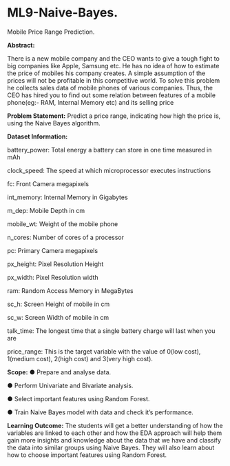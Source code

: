# ML9-Naive-Bayes.
Mobile Price Range Prediction.


**Abstract:**
  
There is a new mobile company and the CEO wants to give a tough fight to big companies like Apple, Samsung etc. He has no idea of how to estimate the price of
mobiles his company creates. A simple assumption of the prices will not be profitable in this competitive world. To solve this problem he collects sales data of mobile phones of various companies. Thus, the CEO has hired you to find out some relation between features of a mobile phone(eg:- RAM, Internal Memory etc) and its selling price


**Problem Statement:**
Predict a price range, indicating how high the price is, using the Naive Bayes algorithm.


**Dataset Information:**

battery_power: Total energy a battery can store in one time measured in mAh

clock_speed: The speed at which microprocessor executes instructions

fc: Front Camera megapixels

int_memory: Internal Memory in Gigabytes

m_dep: Mobile Depth in cm

mobile_wt: Weight of the mobile phone

n_cores: Number of cores of a processor

pc: Primary Camera megapixels

px_height: Pixel Resolution Height

px_width: Pixel Resolution width

ram: Random Access Memory in MegaBytes

sc_h: Screen Height of mobile in cm

sc_w: Screen Width of mobile in cm

talk_time: The longest time that a single battery charge will last when you are

price_range: This is the target variable with the value of 0(low cost), 1(medium cost), 2(high cost) and 3(very high cost).

**Scope:**
● Prepare and analyse data.

● Perform Univariate and Bivariate analysis.

● Select important features using Random Forest.

● Train Naive Bayes model with data and check it’s performance.

**Learning Outcome:**
The students will get a better understanding of how the variables are linked to each
other and how the EDA approach will help them gain more insights and knowledge
about the data that we have and classify the data into similar groups using Naive Bayes.
They will also learn about how to choose important features using Random Forest.


